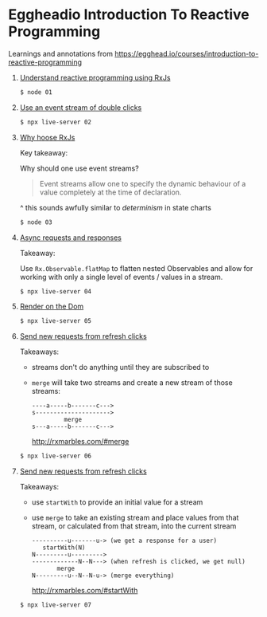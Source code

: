 # Eggheadio Introduction To Reactive Programming

Learnings and annotations from https://egghead.io/courses/introduction-to-reactive-programming

1. [Understand reactive programming using RxJs](./01/index.js)

    ```bash
    $ node 01
    ```
2. [Use an event stream of double clicks](./02/index.js)

    ```bash
    $ npx live-server 02
    ```
3. [Why hoose RxJs]('./03/index.js')

    Key takeaway:

    Why should one use event streams?

    > Event streams allow one to specify the dynamic behaviour of a value
    > completely at the time of declaration.

    ^ this sounds awfully similar to *determinism* in state charts

    ```bash
    $ node 03
    ```
4. [Async requests and responses](./04/index.js)

    Takeaway:

    Use `Rx.Observable.flatMap` to flatten nested Observables and allow for
    working with only a single level of events / values in a stream.

    ```bash
    $ npx live-server 04
    ```
5. [Render on the Dom](./05/index.js)

    ```bash
    $ npx live-server 05
    ```
6. [Send new requests from refresh clicks](./06/index.js)

    Takeaways:

    - streams don't do anything until they are subscribed to
    - `merge` will take two streams and create a new stream of those streams:

        ```
        ----a-----b-------c--->
        s--------------------->
                 merge
        s---a-----b-------c--->
        ```

        http://rxmarbles.com/#merge

    ```bash
    $ npx live-server 06
    ```
7. [Send new requests from refresh clicks](./07/index.js)

    Takeaways:

    - use `startWith` to provide an initial value for a stream
    - use `merge` to take an existing stream and place values from that stream,
        or calculated from that stream, into the current stream

        ```
        ----------u-------u-> (we get a response for a user)
           startWith(N)
        N---------u--------->
        -------------N--N---> (when refresh is clicked, we get null)
               merge
        N---------u--N--N-u-> (merge everything)
        ```

        http://rxmarbles.com/#startWith

    ```bash
    $ npx live-server 07
    ```
